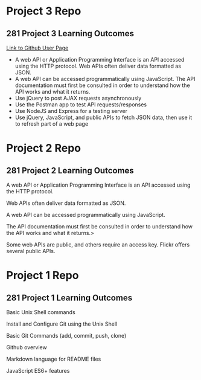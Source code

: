 # Project 3 Repo

## 281 Project 3 Learning Outcomes

[Link to Github User Page](john-sandilands1.github.io)

- A web API or Application Programming Interface is an API accessed using the HTTP protocol. Web APIs often deliver data formatted as JSON.
- A web API can be accessed programmatically using JavaScript. The API documentation must first be consulted in order to understand how the API works and what it returns.
- Use jQuery to post AJAX requests asynchronously
- Use the Postman app to test API requests/responses
- Use NodeJS and Express for a testing server
- Use jQuery, JavaScript, and public APIs to fetch JSON data, then use it to refresh part of a web page

# Project 2 Repo

<h2> 281 Project 2 Learning Outcomes</h2>
<p>A web API or Application Programming Interface is an API accessed using the HTTP protocol.
<p>Web APIs often deliver data formatted as JSON.<p>A web API can be accessed programmatically using JavaScript. <p>The API documentation must first be consulted in order to understand how the API works and what it returns.><p>Some web APIs are public, and others require an access key. Flickr offers several public APIs.

# Project 1 Repo

## 281 Project 1 Learning Outcomes

<p> Basic Unix Shell commands
<p> Install and Configure Git using the Unix Shell
<p> Basic Git Commands (add, commit, push, clone)
<p> Github overview
<p> Markdown language for README files
<p> JavaScript ES6+ features
